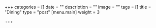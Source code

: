 +++
categories = []
date = ""
description = ""
image = ""
tags = []
title = "Dining"
type = "post"
[menu.main]
weight = 3

+++

